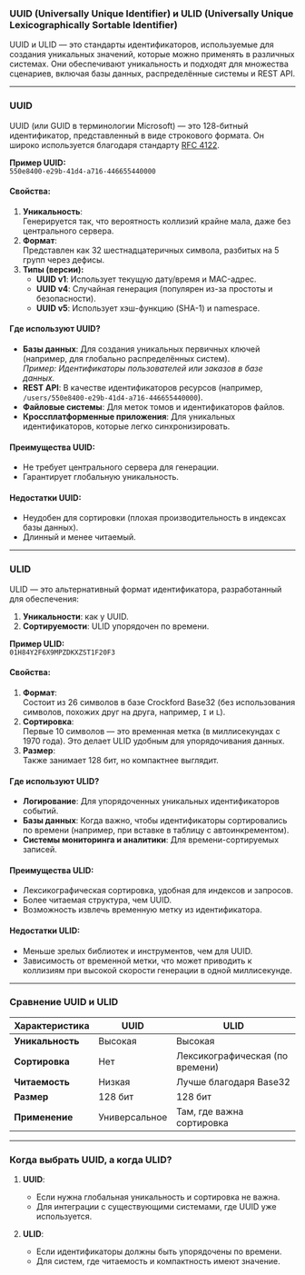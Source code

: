 ### **UUID (Universally Unique Identifier) и ULID (Universally Unique Lexicographically Sortable Identifier)**

UUID и ULID — это стандарты идентификаторов, используемые для создания уникальных значений, которые можно применять в различных системах. Они обеспечивают уникальность и подходят для множества сценариев, включая базы данных, распределённые системы и REST API.

---

### **UUID**

UUID (или GUID в терминологии Microsoft) — это 128-битный идентификатор, представленный в виде строкового формата. Он широко используется благодаря стандарту [RFC 4122](https://www.rfc-editor.org/rfc/rfc4122).

**Пример UUID:**  
`550e8400-e29b-41d4-a716-446655440000`

#### **Свойства:**

1. **Уникальность**:  
    Генерируется так, что вероятность коллизий крайне мала, даже без центрального сервера.
2. **Формат**:  
    Представлен как 32 шестнадцатеричных символа, разбитых на 5 групп через дефисы.
3. **Типы (версии):**
    - **UUID v1**: Использует текущую дату/время и MAC-адрес.
    - **UUID v4**: Случайная генерация (популярен из-за простоты и безопасности).
    - **UUID v5**: Использует хэш-функцию (SHA-1) и namespace.

#### **Где используют UUID?**

- **Базы данных**: Для создания уникальных первичных ключей (например, для глобально распределённых систем).  
    _Пример: Идентификаторы пользователей или заказов в базе данных._
- **REST API**: В качестве идентификаторов ресурсов (например, `/users/550e8400-e29b-41d4-a716-446655440000`).
- **Файловые системы**: Для меток томов и идентификаторов файлов.
- **Кроссплатформенные приложения**: Для уникальных идентификаторов, которые легко синхронизировать.

#### **Преимущества UUID:**

- Не требует центрального сервера для генерации.
- Гарантирует глобальную уникальность.

#### **Недостатки UUID:**

- Неудобен для сортировки (плохая производительность в индексах базы данных).
- Длинный и менее читаемый.

---

### **ULID**

ULID — это альтернативный формат идентификатора, разработанный для обеспечения:

1. **Уникальности**: как у UUID.
2. **Сортируемости**: ULID упорядочен по времени.

**Пример ULID:**  
`01H84Y2F6X9MPZDKXZST1F20F3`

#### **Свойства:**

1. **Формат**:  
    Состоит из 26 символов в базе Crockford Base32 (без использования символов, похожих друг на друга, например, `I` и `L`).
2. **Сортировка**:  
    Первые 10 символов — это временная метка (в миллисекундах с 1970 года). Это делает ULID удобным для упорядочивания данных.
3. **Размер**:  
    Также занимает 128 бит, но компактнее выглядит.

#### **Где используют ULID?**

- **Логирование**: Для упорядоченных уникальных идентификаторов событий.
- **Базы данных**: Когда важно, чтобы идентификаторы сортировались по времени (например, при вставке в таблицу с автоинкрементом).
- **Системы мониторинга и аналитики**: Для времени-сортируемых записей.

#### **Преимущества ULID:**

- Лексикографическая сортировка, удобная для индексов и запросов.
- Более читаемая структура, чем UUID.
- Возможность извлечь временную метку из идентификатора.

#### **Недостатки ULID:**

- Меньше зрелых библиотек и инструментов, чем для UUID.
- Зависимость от временной метки, что может приводить к коллизиям при высокой скорости генерации в одной миллисекунде.

---

### **Сравнение UUID и ULID**

|Характеристика|UUID|ULID|
|---|---|---|
|**Уникальность**|Высокая|Высокая|
|**Сортировка**|Нет|Лексикографическая (по времени)|
|**Читаемость**|Низкая|Лучше благодаря Base32|
|**Размер**|128 бит|128 бит|
|**Применение**|Универсальное|Там, где важна сортировка|

---

### **Когда выбрать UUID, а когда ULID?**

1. **UUID**:
    
    - Если нужна глобальная уникальность и сортировка не важна.
    - Для интеграции с существующими системами, где UUID уже используется.
2. **ULID**:
    
    - Если идентификаторы должны быть упорядочены по времени.
    - Для систем, где читаемость и компактность имеют значение.
